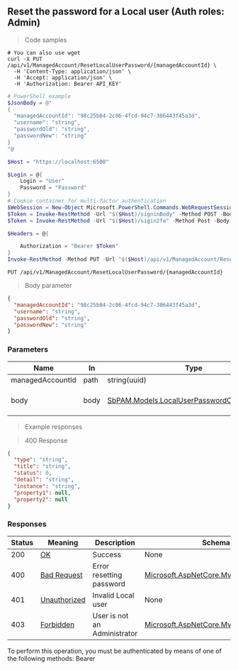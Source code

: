 
## Reset the password for a Local user (Auth roles: Admin)

<a id="opIdResetLocalUserPasswordAsync"></a>

> Code samples

```shell
# You can also use wget
curl -X PUT /api/v1/ManagedAccount/ResetLocalUserPassword/{managedAccountId} \
  -H 'Content-Type: application/json' \
  -H 'Accept: application/json' \
  -H 'Authorization: Bearer API_KEY'

```

```powershell
# PowerShell example
$JsonBody = @"
{
  "managedAccountId": "98c25b84-2c06-4fcd-94c7-306443f45a3d",
  "username": "string",
  "passwordOld": "string",
  "passwordNew": "string"
}
"@

$Host = "https://localhost:6500"

$Login = @{
    Login = "User"
    Password = "Password"
}
# Cookie container for multi-factor authentication
$WebSession = New-Object Microsoft.PowerShell.Commands.WebRequestSession
$Token = Invoke-RestMethod -Url "$($Host)/signinBody" -Method POST -Body (ConvertTo-Json $Login) -WebRequestSession $WebSession
$Token = Invoke-RestMethod -Url "$($Host)/sigin2fa" -Method Post -Body $MfaCode -Headers @{Authorization: "Bearer $Token"} -WebRequestSession $WebSession

$Headers = @{

    Authorization = "Bearer $Token"
}
Invoke-RestMethod -Method PUT -Url "$($Host)/api/v1/ManagedAccount/ResetLocalUserPassword/{managedAccountId}" -ContentType "application/json" -Body $JsonBody -Headers $Headers
```

`PUT /api/v1/ManagedAccount/ResetLocalUserPassword/{managedAccountId}`

> Body parameter

```json
{
  "managedAccountId": "98c25b84-2c06-4fcd-94c7-306443f45a3d",
  "username": "string",
  "passwordOld": "string",
  "passwordNew": "string"
}
```

<h3 id="reset-the-password-for-a-local-user-(auth-roles:-admin)-parameters">Parameters</h3>

|Name|In|Type|Required|Description|
|---|---|---|---|---|
|managedAccountId|path|string(uuid)|true|Local user|
|body|body|[SbPAM.Models.LocalUserPasswordChangeRequest](../Models/sbpam.models.localuserpasswordchangerequest.md)|false|Password reset information|

> Example responses

> 400 Response

```json
{
  "type": "string",
  "title": "string",
  "status": 0,
  "detail": "string",
  "instance": "string",
  "property1": null,
  "property2": null
}
```

<h3 id="reset-the-password-for-a-local-user-(auth-roles:-admin)-responses">Responses</h3>

|Status|Meaning|Description|Schema|
|---|---|---|---|
|200|[OK](https://tools.ietf.org/html/rfc7231#section-6.3.1)|Success|None|
|400|[Bad Request](https://tools.ietf.org/html/rfc7231#section-6.5.1)|Error resetting password|[Microsoft.AspNetCore.Mvc.ProblemDetails](../Models/microsoft.aspnetcore.mvc.problemdetails.md)|
|401|[Unauthorized](https://tools.ietf.org/html/rfc7235#section-3.1)|Invalid Local user|None|
|403|[Forbidden](https://tools.ietf.org/html/rfc7231#section-6.5.3)|User is not an Administrator|[Microsoft.AspNetCore.Mvc.ProblemDetails](../Models/microsoft.aspnetcore.mvc.problemdetails.md)|

<aside class="warning">
To perform this operation, you must be authenticated by means of one of the following methods:
Bearer
</aside>


